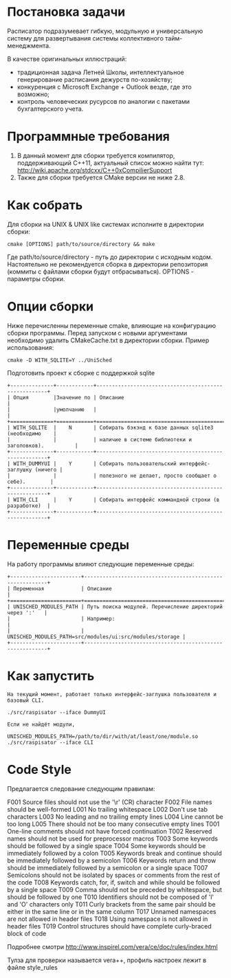 # Постановка задачи

Расписатор подразумевает гибкую, модульную и универсальную систему для
развертывания системы коллективного тайм-менеджмента.

В качестве оригинальных иллюстраций:
* традиционная задача Летней Школы, интеллектуальное генерирование расписания
  дежурств по-хозяйству;  
* конкуренция с Microsoft Exchange + Outlook везде, где это возможно;
* контроль человеческих русурсов по аналогии с пакетами бухгалтерского учета.

# Программные требования

1. В данный момент для сборки требуется компилятор, поддерживающий C++11,
   актуальный список можно найти тут:
   http://wiki.apache.org/stdcxx/C++0xCompilierSupport
2. Также для сборки требуется CMake версии не ниже 2.8.

# Как собрать

Для сборки на UNIX & UNIX like системах исполните в директории сборки:

    cmake [OPTIONS] path/to/source/directory && make
    
Где path/to/source/directory - путь до директории с исходным кодом.
Настоятельно не рекомендуется сборка в директории репозитория (коммиты с
файлами сборки будут отбрасываться). OPTIONS - параметры сборки.

# Опции сборки
    
Ниже перечисленны переменные cmake, влияющие на конфигурацию сборки
программы. Перед запуском с новыми аргументами необходимо удалить CMakeCache.txt
в директории сборки. Пример использования:

    cmake -D WITH_SQLITE=Y ../UniSched

Подготовить проект к сборке с поддержкой sqlite

    +--------------+------------+------------------------------------------------------+
    | Опция        |Значение по | Описание                                             |
    |              |умолчанию   |                                                      |
    +==============+============+======================================================+
    | WITH_SQLITE  |    N       | Собирать бэкэнд к базе данных sqlite3 (необходимо    |
    |              |            | наличие в системе библиотеки и заголовков).          |
    +--------------+------------+------------------------------------------------------+
    | WITH_DUMMYUI |    Y       | Собирать пользовательский интерфейс-заглушку (ничего |
    |              |            | полезного не делает, просто сообщает о себе).        |
    +--------------+------------+------------------------------------------------------+
    | WITH_CLI     |    Y       | Собирать интерфейс коммандной строки (в разработке)  |
    +--------------+------------+------------------------------------------------------+


# Переменные среды

На работу программы влияют следующие переменные среды:

    +-----------------------+----------------------------------------------------------+
    | Переменная            | Описание                                                 |
    +=======================+==========================================================+
    | UNISCHED_MODULES_PATH | Путь поиска модулей. Перечисление директорий через ':'   |
    |                       | Например:                                                |
    |                       | UNISCHED_MODULES_PATH=src/modules/ui:src/modules/storage |
    +-----------------------+----------------------------------------------------------+

# Как запустить

    На текущий момент, работает только интерфейс-заглушка пользователя и базовый CLI.

    ./src/raspisator --iface DummyUI

    Если не найдёт модули, 

    UNISCHED_MODULES_PATH=/path/to/dir/with/at/least/one/module.so ./src/raspisator --iface CLI


Code Style
==========

Предлагается следование следующим правилам:

F001 Source files should not use the '\r' (CR) character
F002 File names should be well-formed
L001 No trailing whitespace
L002 Don't use tab characters
L003 No leading and no trailing empty lines
L004 Line cannot be too long
L005 There should not be too many consecutive empty lines
T001 One-line comments should not have forced continuation
T002 Reserved names should not be used for preprocessor macros
T003 Some keywords should be followed by a single space
T004 Some keywords should be immediately followed by a colon
T005 Keywords break and continue should be immediately followed by a
        semicolon
T006 Keywords return and throw should be immediately followed by a semicolon
        or a single space
T007 Semicolons should not be isolated by spaces or comments from the rest
        of the code
T008 Keywords catch, for, if, switch and while should be followed by a
        single space
T009 Comma should not be preceded by whitespace, but should be followed by
        one
T010 Identifiers should not be composed of 'l' and 'O' characters only
T011 Curly brackets from the same pair should be either in the same line or
        in the same column
T017 Unnamed namespaces are not allowed in header files
T018 Using namespace is not allowed in header files
T019 Control structures should have complete curly-braced block of code 

Подробнее смотри http://www.inspirel.com/vera/ce/doc/rules/index.html

Тулза для проверки называется vera++, профиль настроек лежит в файле style_rules

